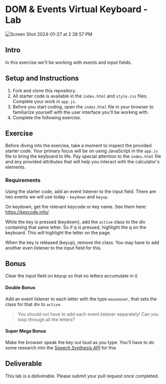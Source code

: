 # DOM & Events Virtual Keyboard - Lab

![Screen Shot 2024-01-27 at 2 28 57 PM](https://media.git.generalassemb.ly/user/41550/files/9442044e-1059-41f9-bf0a-6af35b451648)

## Intro
In this exercise we'll be working with events and input fields.

## Setup and Instructions

1. Fork and clone this repository.
2. All starter code is available in the `index.html` and `style.css` files. Complete your work in `app.js`.
3. Before you start coding, open the `index.html` file in your browser to familiarize yourself with the user interface you'll be working with.
4. Complete the following exercise.

## Exercise 

Before diving into the exercise, take a moment to inspect the provided starter code. Your primary focus will be on using JavaScript in the `app.js` file to bring the keyboard to life. Pay special attention to the `index.html` file and any provided attributes that will help you interact with the calculator's elements. 

### Requirements

Using the starter code, add an event listener to the input field. There are two
events we will use today - `keydown` and `keyup`.

On keydown, get the relevant keycode or key name. See them here:
https://keycode.info/

While the key is pressed (keydown), add the `active` class to the div containing
that same letter. So if q is pressed, highlight the q on the keyboard. This will
highlight the letter on the page.

When the key is released (keyup), remove the class. You may have to add another
even listener to the input field for this.

## Bonus

Clear the input field on keyup so that no letters accumulate in it.

#### Double Bonus

Add an event listener to each letter with the type `mouseover`, that sets the
class for that div to `active`.

> You should not have to add each event listener separately! Can you loop through
all the letters?

#### Super Mega Bonus

Make the browser speak the key out loud as you type. You'll have to do some
research into the
[Speech Synthesis API](https://developer.mozilla.org/en-US/docs/Web/API/SpeechSynthesisUtterance)
for this

## Deliverable
This lab is a deliverable. Please submit your pull request once completed.

